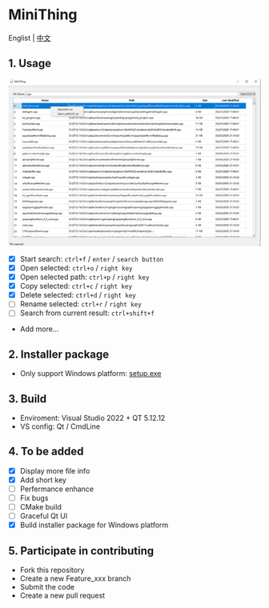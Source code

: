 # MiniThing

Englist | [中文](./README-CN.md)

## 1. Usage
![Usage](./Docs/Pictures/Usage.png)

- [x] Start search: `ctrl+f` / `enter` / `search button`
- [x] Open selected: `ctrl+o` / `right key`
- [x] Open selected path: `ctrl+p` / `right key`
- [x] Copy selected: `ctrl+c` / `right key`
- [x] Delete selected: `ctrl+d` / `right key`
- [ ] Rename selected: `ctrl+r` / `right key`
- [ ] Search from current result: `ctrl+shift+f`
- Add more...

## 2. Installer package

- Only support Windows platform: [setup.exe](./Installer/Windows/setup.exe)

## 3. Build
- Enviroment: Visual Studio 2022 + QT 5.12.12
- VS config: Qt / CmdLine

## 4. To be added
- [x] Display more file info
- [x] Add short key
- [ ] Perfermance enhance
- [ ] Fix bugs
- [ ] CMake build
- [ ] Graceful Qt UI
- [x] Build installer package for Windows platform

## 5. Participate in contributing
- Fork this repository
- Create a new Feature_xxx branch
- Submit the code
- Create a new pull request
